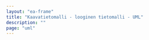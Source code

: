 ```yaml
---
layout: "ea-frame"
title: "Kaavatietomalli - looginen tietomalli - UML"
description: ""
page: "uml"
---
```

